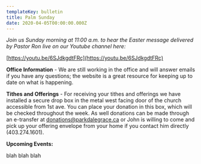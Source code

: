 ```yaml
---
templateKey: bulletin
title: Palm Sunday
date: 2020-04-05T00:00:00.000Z
---
```


*Join us Sunday morning at 11:00 a.m. to hear the Easter
message delivered by Pastor Ron live on our Youtube channel here:*

[https://youtu.be/6SJdkgdtFRc](https://youtu.be/6SJdkgdtFRc)

__Office Information__ - We are still working in the office and will
answer emails if you have any questions; the website is a great
resource for keeping up to date on what is happening.

__Tithes and Offerings__ - For receiving your tithes and offerings we
have installed a secure drop box in the metal west facing door of
the church accessible from 1st ave. You can place your donation
in this box, which will be checked throughout the week. As well
donations can be made through an e-transfer at
donations@parkdalegrace.ca or John is willing to come and pick
up your offering envelope from your home if you contact him
directly (403.274.1601). 

__**Upcoming Events:**__

blah blah blah
